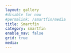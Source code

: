 ```yaml
---
layout: gallery
#disable for now
#permalink: /smartfin/media
title: Smartfin
category: smartfin
enable_nav: false
grid: true
media: 
---
```




